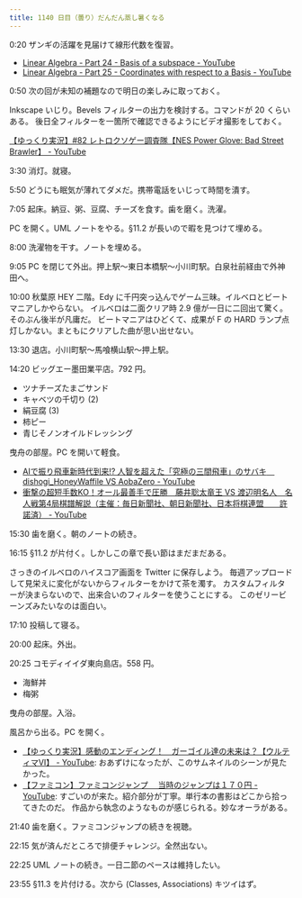 ```yaml
---
title: 1140 日目（曇り）だんだん蒸し暑くなる
---
```


0:20 ザンギの活躍を見届けて線形代数を復習。

* [Linear Algebra - Part 24 - Basis of a subspace - YouTube](https://www.youtube.com/watch?v=_XBTqXwPllI&list=PLBh2i93oe2quLc5zaxD0WHzQTGrXMwAI6&index=24)
* [Linear Algebra - Part 25 - Coordinates with respect to a Basis - YouTube](https://www.youtube.com/watch?v=6cG9CMC89gg&list=PLBh2i93oe2quLc5zaxD0WHzQTGrXMwAI6&index=25)

0:50 次の回が未知の補題なので明日の楽しみに取っておく。

Inkscape いじり。Bevels フィルターの出力を検討する。コマンドが 20 くらいある。
後日全フィルターを一箇所で確認できるようにビデオ撮影をしておく。

[【ゆっくり実況】#82 レトロクソゲー調査隊【NES Power Glove: Bad Street Brawler】 - YouTube](https://www.youtube.com/watch?v=gPi7-ln4Xuw)

3:30 消灯。就寝。

5:50 どうにも眠気が薄れてダメだ。携帯電話をいじって時間を潰す。

7:05 起床。納豆、粥、豆腐、チーズを食す。歯を磨く。洗濯。

PC を開く。UML ノートをやる。§11.2 が長いので暇を見つけて埋める。

8:00 洗濯物を干す。ノートを埋める。

9:05 PC を閉じて外出。押上駅～東日本橋駅～小川町駅。白泉社前経由で外神田へ。

10:00 秋葉原 HEY 二階。Edy に千円突っ込んでゲーム三昧。イルベロとビートマニアしかやらない。
イルベロは二面クリア時 2.9 億が一日に二回出て驚く。そのぶん後半が凡庸だ。
ビートマニアはひどくて、成果が F の HARD ランプ点灯しかない。まともにクリアした曲が思い出せない。

13:30 退店。小川町駅～馬喰横山駅～押上駅。

14:20 ビッグエー墨田業平店。792 円。

* ツナチーズたまごサンド
* キャベツの千切り (2)
* 絹豆腐 (3)
* 柿ピー
* 青じそノンオイルドレッシング

曳舟の部屋。PC を開いて軽食。

* [AIで振り飛車新時代到来!? 人智を超えた「究極の三間飛車」のサバキ　dishogi_HoneyWaffile VS AobaZero - YouTube](https://www.youtube.com/watch?v=a4T_lVr9s3c)
* [衝撃の超短手数KO！オール最善手で圧勝　藤井聡太竜王 VS 渡辺明名人　名人戦第4局棋譜解説（主催：毎日新聞社、朝日新聞社、日本将棋連盟　　許諾済） - YouTube](https://www.youtube.com/watch?v=E6KahFN9XrA)

15:30 歯を磨く。朝のノートの続き。

16:15 §11.2 が片付く。しかしこの章で長い節はまだまだある。

さっきのイルベロのハイスコア画面を Twitter に保存しよう。
毎週アップロードして見栄えに変化がないからフィルターをかけて茶を濁す。
カスタムフィルターが決まらないので、出来合いのフィルターを使うことにする。
このゼリービーンズみたいなのは面白い。

17:10 投稿して寝る。

20:00 起床。外出。

20:25 コモディイイダ東向島店。558 円。

* 海鮮丼
* 梅粥

曳舟の部屋。入浴。

風呂から出る。PC を開く。

* [【ゆっくり実況】感動のエンディング！　ガーゴイル達の未来は？【ウルティマⅥ】 - YouTube](https://www.youtube.com/watch?v=LvwZqb7hme0):
  おあずけになったが、このサムネイルのシーンが見たかった。
* [【ファミコン】ファミコンジャンプ 　当時のジャンプは１７０円 - YouTube](https://www.youtube.com/watch?v=RIKGy-ls9KA):
  すごいのが来た。紹介部分が丁寧。単行本の書影はどこから拾ってきたのだ。
  作品から執念のようなものが感じられる。妙なオーラがある。

21:40 歯を磨く。ファミコンジャンプの続きを視聴。

22:15 気が済んだところで排便チャレンジ。全然出ない。

22:25 UML ノートの続き。一日二節のペースは維持したい。

23:55 §11.3 を片付ける。次から (Classes, Associations) キツイはず。
